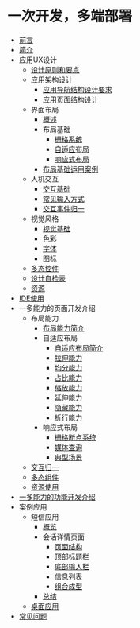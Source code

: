 # 一次开发，多端部署

- [前言](about-this-document.md)
- [简介](introduction.md)
- 应用UX设计
    - [设计原则和要点](design-principles.md)
    - 应用架构设计
        - [应用导航结构设计要求](navigation-design.md)
        - [应用页面结构设计](page-design.md)
    - 界面布局
        - [概述](layout-design-intro.md)
        - 布局基础
            - [栅格系统](layout-grid.md)
            - [自适应布局](layout-adaptive.md)
            - [响应式布局](layout-responsive.md)
        - [布局基础运用案例](layout-design-cases.md)
    - 人机交互
        - [交互基础](interaction-basics.md)
        - [常见输入方式](common-input-modes.md)
        - [交互事件归一](design-interaction-events-unification.md)
    - 视觉风格
        - [视觉基础](visual-style-basics.md)
        - [色彩](visual-style-color.md)
        - [字体](visual-style-font.md)
        - [图标](visual-style-icon.md)
    - [多态控件](design-polymorphic-components.md)
    - [设计自检表](design-checklist.md)
    - [资源](resource.md)
- [IDE使用](ide-usage.md)
- 一多能力的页面开发介绍
    - 布局能力
        - [布局能力简介](layout-intro.md)
        - 自适应布局
            - [自适应布局简介](adaptive-layout-intro.md)
            - [拉伸能力](adaptive-layout-stretching.md)
            - [均分能力](adaptive-layout-equalization.md)
            - [占比能力](adaptive-layout-proportion.md)
            - [缩放能力](adaptive-layout-scaling.md)
            - [延伸能力](adaptive-layout-extension.md)
            - [隐藏能力](adaptive-layout-hiding.md)
            - [折行能力](adaptive-layout-wrapping.md)
        - 响应式布局
            - [栅格断点系统](grid-breakpoint.md)
            - [媒体查询](media-query.md)
            - [典型场景](responsive-layout-cases.md)
    - [交互归一](interaction-events-unification.md)
    - [多态组件](polymorphic-components.md)
    - [资源使用](resource-usage.md)
- [一多能力的功能开发介绍](development-intro.md)
- 案例应用
    - 短信应用
        - [概览](sms-intro.md)
        - 会话详情页面
            - [页面结构](sms-session-page-structure.md)
            - [顶部标题栏](sms-session-page-title-bar.md)
            - [底部输入栏](sms-session-page-input-field.md)
            - [信息列表](sms-session-page-message-list.md)
            - [组合成型](sms-session-page-combined.md)
        - [总结](sms-session-summary.md)
    - [桌面应用](cases-home-screen.md)
- [常见问题](faqs.md)
